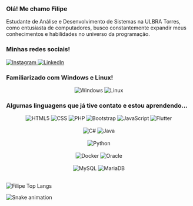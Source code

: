 ### Olá! Me chamo Filipe

Estudante de Análise e Desenvolvimento de Sistemas na ULBRA Torres, como entusiasta de computadores, busco constantemente expandir meus conhecimentos e habilidades no universo da programação.

### Minhas redes sociais! 

<a href="https://Instagram.com/filipe_magnuss" target="_blank">
    <img alt="Instagram" src="https://img.shields.io/badge/Instagram-E4405F?style=for-the-badge&logo=instagram&logoColor=white"/>
</a>
<a href="https://www.linkedin.com/in/filipe-hahn-magnus-9bb9771b0/" target="_blank">
    <img alt="LinkedIn" src="https://img.shields.io/badge/LinkedIn-0077B5?style=for-the-badge&logo=linkedin&logoColor=white"/>
</a>

### Familiarizado com Windows e Linux!

<div style="text-align: center;">
    <img alt="Windows" src="https://img.shields.io/badge/Windows-0078D6?style=for-the-badge&logo=windows&logoColor=white"/>
    <img alt="Linux" src="https://img.shields.io/badge/Linux-FCC624?style=for-the-badge&logo=linux&logoColor=black"/>
</div>

### Algumas linguagens que já tive contato e estou aprendendo...

<div style="text-align: center;">
    <img alt="HTML5" src="https://img.shields.io/badge/HTML5-E34F26?style=for-the-badge&logo=html5&logoColor=white"/>
    <img alt="CSS" src="https://img.shields.io/badge/CSS-239120?style=for-the-badge&logo=css3&logoColor=white"/>
    <img alt="PHP" src="https://img.shields.io/badge/PHP-777BB4?style=for-the-badge&logo=php&logoColor=white"/>
    <img alt="Bootstrap" src="https://img.shields.io/badge/Bootstrap-563D7C?style=for-the-badge&logo=bootstrap&logoColor=white"/>
    <img alt="JavaScript" src="https://img.shields.io/badge/JavaScript-323330?style=for-the-badge&logo=javascript&logoColor=F7DF1E"/>
    <img alt="Flutter" src="https://img.shields.io/badge/Flutter-02569B?style=for-the-badge&logo=flutter&logoColor=white"/>
    <br><br>
    <img alt="C#" src="https://img.shields.io/badge/C%23-239120?style=for-the-badge&logo=c-sharp&logoColor=white"/>
    <img alt="Java" src="https://img.shields.io/badge/Java-ED8B00?style=for-the-badge&logo=openjdk&logoColor=white"/>
    <br><br>
    <img alt="Python" src="https://img.shields.io/badge/Python-14354C?style=for-the-badge&logo=python&logoColor=white"/>
    <br><br>
    <img alt="Docker" src="https://img.shields.io/badge/docker-%230db7ed.svg?style=for-the-badge&logo=docker&logoColor=white"/>
    <img alt="Oracle" src="https://img.shields.io/badge/Oracle-F80000?style=for-the-badge&logo=oracle&logoColor=black"/>
    <br><br>
    <img alt="MySQL" src="https://img.shields.io/badge/MySQL-00000F?style=for-the-badge&logo=mysql&logoColor=white"/>
    <img alt="MariaDB" src="https://img.shields.io/badge/MariaDB-003545?style=for-the-badge&logo=mariadb&logoColor=white"/>
</div>

<br/>

![Filipe Top Langs](https://github-readme-stats.vercel.app/api/top-langs/?username=filipemagnuss&theme=github_dark_dimmed&layout=compact)

![Snake animation](https://github.com/LuigiGF/LuigiGF/blob/output/github-contribution-grid-snake.svg)
